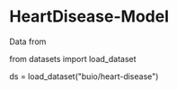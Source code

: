 # HeartDisease-Model

Data from

from datasets import load_dataset

ds = load_dataset("buio/heart-disease")